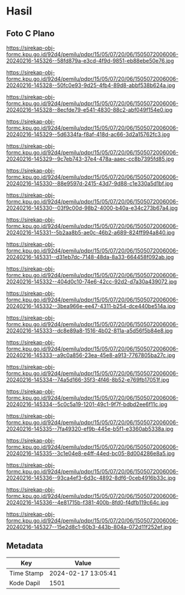 # Hasil

## Foto C Plano

https://sirekap-obj-formc.kpu.go.id/92d4/pemilu/pdpr/15/05/07/20/06/1505072006006-20240216-145326--58fd879a-e3cd-4f9d-9851-eb88ebe50e76.jpg

https://sirekap-obj-formc.kpu.go.id/92d4/pemilu/pdpr/15/05/07/20/06/1505072006006-20240216-145328--50fc0e93-9d25-4fb4-89d8-abbf538b624a.jpg

https://sirekap-obj-formc.kpu.go.id/92d4/pemilu/pdpr/15/05/07/20/06/1505072006006-20240216-145328--8ecfde79-e541-4830-88c2-abf049f154e0.jpg

https://sirekap-obj-formc.kpu.go.id/92d4/pemilu/pdpr/15/05/07/20/06/1505072006006-20240216-145329--5d6334fa-f8af-418d-ac66-3d2a15762fc3.jpg

https://sirekap-obj-formc.kpu.go.id/92d4/pemilu/pdpr/15/05/07/20/06/1505072006006-20240216-145329--9c7eb743-37e4-478a-aaec-cc8b7395fd85.jpg

https://sirekap-obj-formc.kpu.go.id/92d4/pemilu/pdpr/15/05/07/20/06/1505072006006-20240216-145330--88e9597d-2415-43d7-9d88-c1e330a5d1bf.jpg

https://sirekap-obj-formc.kpu.go.id/92d4/pemilu/pdpr/15/05/07/20/06/1505072006006-20240216-145330--03f9c00d-98b2-4000-b40a-e34c273b67a4.jpg

https://sirekap-obj-formc.kpu.go.id/92d4/pemilu/pdpr/15/05/07/20/06/1505072006006-20240216-145331--5b2aa8b5-ae0c-46b2-a689-824ff994a840.jpg

https://sirekap-obj-formc.kpu.go.id/92d4/pemilu/pdpr/15/05/07/20/06/1505072006006-20240216-145331--d31eb7dc-7148-48da-8a33-664458f092ab.jpg

https://sirekap-obj-formc.kpu.go.id/92d4/pemilu/pdpr/15/05/07/20/06/1505072006006-20240216-145332--404d0c10-74e6-42cc-92d2-d7a30a439072.jpg

https://sirekap-obj-formc.kpu.go.id/92d4/pemilu/pdpr/15/05/07/20/06/1505072006006-20240216-145332--3bea966e-ee47-4311-b254-dce440be514a.jpg

https://sirekap-obj-formc.kpu.go.id/92d4/pemilu/pdpr/15/05/07/20/06/1505072006006-20240216-145333--dc8e89a8-1516-4b02-811a-a5d56f5b84e8.jpg

https://sirekap-obj-formc.kpu.go.id/92d4/pemilu/pdpr/15/05/07/20/06/1505072006006-20240216-145333--a9c0a856-23ea-45e8-a913-7767805ba27c.jpg

https://sirekap-obj-formc.kpu.go.id/92d4/pemilu/pdpr/15/05/07/20/06/1505072006006-20240216-145334--74a5d166-35f3-4f46-8b52-e769fb17051f.jpg

https://sirekap-obj-formc.kpu.go.id/92d4/pemilu/pdpr/15/05/07/20/06/1505072006006-20240216-145334--5c0c5a19-1201-49c1-9f7f-bdbd2ee6f11c.jpg

https://sirekap-obj-formc.kpu.go.id/92d4/pemilu/pdpr/15/05/07/20/06/1505072006006-20240216-145335--7fa49320-ef9b-445e-b5f1-e3360ab5338a.jpg

https://sirekap-obj-formc.kpu.go.id/92d4/pemilu/pdpr/15/05/07/20/06/1505072006006-20240216-145335--3c1e04e8-e4ff-44ed-bc05-8d004286e8a5.jpg

https://sirekap-obj-formc.kpu.go.id/92d4/pemilu/pdpr/15/05/07/20/06/1505072006006-20240216-145336--93ca4ef3-6d3c-4892-8df6-0ceb4916b33c.jpg

https://sirekap-obj-formc.kpu.go.id/92d4/pemilu/pdpr/15/05/07/20/06/1505072006006-20240216-145336--4e81715b-f381-400b-8fd0-f4dfb119c64c.jpg

https://sirekap-obj-formc.kpu.go.id/92d4/pemilu/pdpr/15/05/07/20/06/1505072006006-20240216-145327--15e2d8c1-60b3-443b-804a-072d11f252ef.jpg


## Metadata

| Key        | Value               |
| ---------- | ------------------- |
| Time Stamp | 2024-02-17 13:05:41 |
| Kode Dapil | 1501                |



